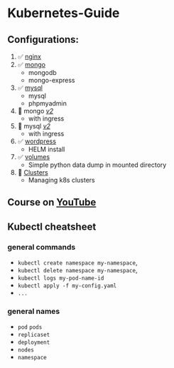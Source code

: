 # Kubernetes-Guide

## Configurations:
1. ✅ [nginx](https://github.com/levankhelo/Kubernetes-Practical-Training/blob/main/nginx-1)  
2. ✅ [mongo](https://github.com/levankhelo/Kubernetes-Practical-Training/blob/main/mongo) 
    - mongodb
    - mongo-express
3. ✅ [mysql](https://github.com/levankhelo/Kubernetes-Practical-Training/blob/main/mysql) 
    - mysql
    - phpmyadmin
4. 🚧 mongo [*v2*](https://github.com/levankhelo/Kubernetes-Practical-Training/blob/main/mongo-v2) 
    - with ingress
5. 🚧 mysql [*v2*](https://github.com/levankhelo/Kubernetes-Practical-Training/blob/main/mysql-v2)
    - with ingress 
6. ✅ [wordpress](https://github.com/levankhelo/Kubernetes-Practical-Training/blob/main/wordpress)
    - HELM install
7. ✅  [volumes](https://github.com/levankhelo/Kubernetes-Practical-Training/blob/main/volumes-1) 
    - Simple python data dump in mounted directory
8. 🚧 [Clusters](https://github.com/levankhelo/Kubernetes-Practical-Training/blob/main/clusters) 
    - Managing k8s clusters

## Course on [YouTube](https://www.youtube.com/watch?v=X48VuDVv0do)
## Kubectl cheatsheet
### general commands
- `kubectl create namespace my-namespace`, 
- `kubectl delete namespace my-namespace`, 
- `kubectl logs my-pod-name-id`
- `kubectl apply -f my-config.yaml`
- `...`
###  general names
- `pod` `pods`  
- `replicaset`  
- `deployment`
- `nodes`
- `namespace`

